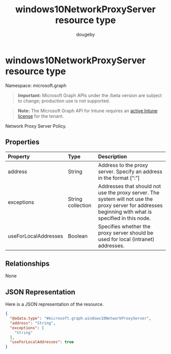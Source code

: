 ﻿---
title: "windows10NetworkProxyServer resource type"
description: "Network Proxy Server Policy."
author: "dougeby"
localization_priority: Normal
ms.prod: "intune"
doc_type: resourcePageType
---

# windows10NetworkProxyServer resource type

Namespace: microsoft.graph

> **Important:** Microsoft Graph APIs under the /beta version are subject to change; production use is not supported.

> **Note:** The Microsoft Graph API for Intune requires an [active Intune license](https://go.microsoft.com/fwlink/?linkid=839381) for the tenant.

Network Proxy Server Policy.

## Properties

| Property             | Type              | Description                                                                                                                                           |
| :------------------- | :---------------- | :---------------------------------------------------------------------------------------------------------------------------------------------------- |
| address              | String            | Address to the proxy server. Specify an address in the format <server>\[“:”<port>\]                                                                   |
| exceptions           | String collection | Addresses that should not use the proxy server. The system will not use the proxy server for addresses beginning with what is specified in this node. |
| useForLocalAddresses | Boolean           | Specifies whether the proxy server should be used for local (intranet) addresses.                                                                     |

## Relationships

None

## JSON Representation

Here is a JSON representation of the resource.

<!-- {
  "blockType": "resource",
  "@odata.type": "microsoft.graph.windows10NetworkProxyServer"
}
-->

```json
{
  "@odata.type": "#microsoft.graph.windows10NetworkProxyServer",
  "address": "String",
  "exceptions": [
    "String"
  ],
  "useForLocalAddresses": true
}
```
